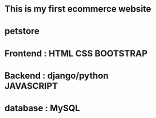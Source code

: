 # This is my first ecommerce website 


# petstore 

# Frontend : HTML CSS  BOOTSTRAP

# Backend : django/python JAVASCRIPT

# database : MySQL
